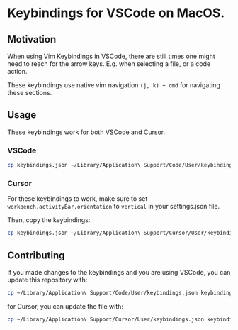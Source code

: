 # Keybindings for VSCode on MacOS.

## Motivation

When using Vim Keybindings in VSCode, there are still times one might need to reach for the arrow keys. E.g. when selecting a file, or a code action.

These keybindings use native vim navigation `(j, k) + cmd` for navigating these sections.

## Usage

These keybindings work for both VSCode and Cursor.

### VSCode

```sh
cp keybindings.json ~/Library/Application\ Support/Code/User/keybindings.json
```

### Cursor

For these keybindings to work, make sure to set `workbench.activityBar.orientation` to `vertical` in your settings.json file.

Then, copy the keybindings:

```sh
cp keybindings.json ~/Library/Application\ Support/Cursor/User/keybindings.json
```

## Contributing

If you made changes to the keybindings and you are using VSCode, you can update this repository with:

```sh
cp ~/Library/Application\ Support/Code/User/keybindings.json keybindings.json
```

for Cursor, you can update the file with:

```sh
cp ~/Library/Application\ Support/Cursor/User/keybindings.json keybindings.json
```
